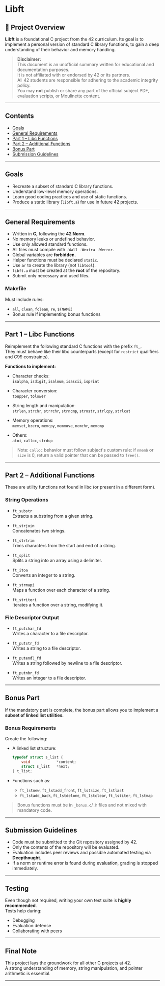 # Libft

## 📘 Project Overview

**Libft** is a foundational C project from the 42 curriculum. Its goal is to implement a personal version of standard C library functions, to gain a deep understanding of their behavior and memory handling.

> **Disclaimer:**  
> This document is an unofficial summary written for educational and documentation purposes.  
> It is not affiliated with or endorsed by 42 or its partners.  
> All 42 students are responsible for adhering to the academic integrity policy.  
> You may **not** publish or share any part of the official subject PDF, evaluation scripts, or Moulinette content.

---

## Contents

- [Goals](#goals)
- [General Requirements](#general-requirements)
- [Part 1 – Libc Functions](#part-1--libc-functions)
- [Part 2 – Additional Functions](#part-2--additional-functions)
- [Bonus Part](#bonus-part)
- [Submission Guidelines](#submission-guidelines)

---

## Goals

- Recreate a subset of standard C library functions.
- Understand low-level memory operations.
- Learn good coding practices and use of static functions.
- Produce a static library (`libft.a`) for use in future 42 projects.

---

## General Requirements

- Written in **C**, following the **42 Norm**.
- No memory leaks or undefined behavior.
- Use only allowed standard functions.
- All files must compile with `-Wall -Wextra -Werror`.
- Global variables are **forbidden**.
- Helper functions must be declared `static`.
- Use `ar` to create the library (not `libtool`).
- `libft.a` must be created at the **root** of the repository.
- Submit only necessary and used files.

### Makefile

Must include rules:
- `all`, `clean`, `fclean`, `re`, `$(NAME)`
- Bonus rule if implementing bonus functions

---

## Part 1 – Libc Functions

Reimplement the following standard C functions with the prefix `ft_`.  
They must behave like their libc counterparts (except for `restrict` qualifiers and C99 constraints).

**Functions to implement:**

- Character checks:  
  `isalpha`, `isdigit`, `isalnum`, `isascii`, `isprint`

- Character conversion:  
  `toupper`, `tolower`

- String length and manipulation:  
  `strlen`, `strchr`, `strrchr`, `strncmp`, `strnstr`, `strlcpy`, `strlcat`

- Memory operations:  
  `memset`, `bzero`, `memcpy`, `memmove`, `memchr`, `memcmp`

- Others:  
  `atoi`, `calloc`, `strdup`

> Note: `calloc` behavior must follow subject's custom rule: if `nmemb` or `size` is 0, return a valid pointer that can be passed to `free()`.

---

## Part 2 – Additional Functions

These are utility functions not found in libc (or present in a different form).

### String Operations

- `ft_substr`  
  Extracts a substring from a given string.

- `ft_strjoin`  
  Concatenates two strings.

- `ft_strtrim`  
  Trims characters from the start and end of a string.

- `ft_split`  
  Splits a string into an array using a delimiter.

- `ft_itoa`  
  Converts an integer to a string.

- `ft_strmapi`  
  Maps a function over each character of a string.

- `ft_striteri`  
  Iterates a function over a string, modifying it.

### File Descriptor Output

- `ft_putchar_fd`  
  Writes a character to a file descriptor.

- `ft_putstr_fd`  
  Writes a string to a file descriptor.

- `ft_putendl_fd`  
  Writes a string followed by newline to a file descriptor.

- `ft_putnbr_fd`  
  Writes an integer to a file descriptor.

---

## Bonus Part

If the mandatory part is complete, the bonus part allows you to implement a **subset of linked list utilities**.

### Bonus Requirements

Create the following:

- A linked list structure:
  ```c
  typedef struct s_list {
      void            *content;
      struct s_list   *next;
  } t_list;
  ```

- Functions such as:
    - `ft_lstnew`, `ft_lstadd_front`, `ft_lstsize`, `ft_lstlast`
    - `ft_lstadd_back`, `ft_lstdelone`, `ft_lstclear`, `ft_lstiter`, `ft_lstmap`

> Bonus functions must be in `_bonus.c`/`.h` files and not mixed with mandatory code.

---

## Submission Guidelines

- Code must be submitted to the Git repository assigned by 42.
- Only the contents of the repository will be evaluated.
- Evaluation includes peer reviews and possible automated testing via **Deepthought**.
- If a norm or runtime error is found during evaluation, grading is stopped immediately.

---

## Testing

Even though not required, writing your own test suite is **highly recommended**.  
Tests help during:
- Debugging
- Evaluation defense
- Collaborating with peers

---

## Final Note

This project lays the groundwork for all other C projects at 42.  
A strong understanding of memory, string manipulation, and pointer arithmetic is essential.

---


